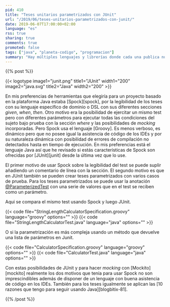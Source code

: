 ```yaml
---
pid: 410
title: "Teses unitarios parametrizados con JUnit"
url: "/2019/06/teses-unitarios-parametrizados-con-junit/"
date: 2019-06-07T17:00:00+02:00
language: "es"
rss: true
sharing: true
comments: true
promoted: false
tags: ["java", "planeta-codigo", "programacion"]
summary: "Hay múltiples lenguajes y librerías donde cada una publica nuevas versiones. Una vez elegida una esa decisión no tiene que ser para siempre si las circunstancias de un proyecto cambian o una nueva versión incorpora las funcionalidades por las que se eligió otra. Si se reconsideran de nuevo el conjunto de todos los parámetros la decisión puede ser distinta. Esto me ha ocurrido al evaluar de nuevo JUnit comparándolo con Spock, teniendo en cuenta que en JUnit 5 han incorporado los teses parametrizados y el lenguaje que utiliza cada una de ellas."
---
```


{{% post %}}

{{< logotype image1="junit.png" title1="JUnit" width1="200" image2="java.svg" title2="Java" width2="200" >}}

En mis preferencias de herramientas que elegiría para un proyecto basado en la plataforma Java estaba [Spock][spock], por la legibilidad de los teses con su lenguaje específico de dominio  o DSL con sus diferentes secciones _given_, _when_, _then_. Otro motivo era la posibilidad de ejercitar un mismo test pero con diferentes parámetros para ejecutar todas las condiciones del sujeto bajo prueba con la sección _where_ y las posibilidades de _mocking_ incorporadas. Pero Spock usa el lenguaje [Groovy]. Es menos verboso, es dinámico pero que no posee igual la asistencia de código de los IDEs y por su naturaleza dinámica con posibilidad de errores de compilación no detectados hasta en tiempo de ejecución. En mis preferencias está el lenguaje Java así que he revisado si estás características de Spock son ofrecidas por [JUnit][junit] desde la última vez que lo use.

El primer motivo de usar Spock sobre la legibilidad del test se puede suplir añadiendo un comentario de línea con la sección. El segundo motivo es que en JUnit también se pueden crear teses parametrizados con varios casos de prueba. Para los teses parametrizados se puede usar la anotación [@ParameterizedTest](https://junit.org/junit5/docs/current/api/org/junit/jupiter/params/ParameterizedTest.html) con una serie de valores que en el test se reciben como un parámetro. 

Aqui se compara el mismo test usando Spock y luego JUnit.

{{< code file="StringLengthCalculatorSpecification.groovy" language="groovy" options="" >}}
{{< code file="StringLengthCalculatorTest.java" language="java" options="" >}}

O si la parametrización es más compleja usando un método que devuelve una lista de parámetros en Junit.

{{< code file="CalculatorSpecification.groovy" language="groovy" options="" >}}
{{< code file="CalculatorTest.java" language="java" options="" >}}

Con estas posibilidades de JUnit y para hacer _mocking_ con [Mockito][mockito] realmente los dos motivos que tenía para usar Spock no son imprescindibles además de disponer de un lenguaje con buena asistencia de código en los IDEs. También para los teses igualmente se aplican las [10 razones que tengo para seguir usando Java][blogbitix-81].

{{% /post %}}
